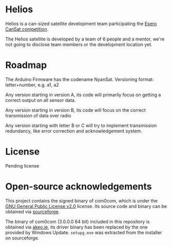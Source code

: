 # Helios

Helios is a can-sized satellite development team participating the [Esero CanSat competition](https://esero.es/cansat/).

The Helios satellite is developed by a team of 6 people and a mentor, we're not going to disclose team members or the development location yet.

# Roadmap
The Arduino Firmware has the codename NyanSat. Versioning format: letter+number, e.g. a1, a2

Any version starting in version A, its code will primarily focus on getting a correct output on all sensor data.

Any version starting in version B, its code will focus on the correct transmission of data over radio

Any version starting with letter B or C will try to implement transmission redundancy, like error correction and acknowledgement system.

# License
Pending license

# Open-source acknowledgements
This project contains the signed binary of com0com, which is under the [GNU General Public License v2.0](https://tldrlegal.com/license/gnu-general-public-license-v2) license. Its source code and binary can be obtained via [sourceforge](https://sourceforge.net/projects/com0com/).

The binary of com0com (3.0.0.0 64 bit) included in this repository is obtained via [akeo.ie](https://pete.akeo.ie/2011/07/com0com-signed-drivers.html), its driver binary has been replaced by the one provided by Windows Update. `setupg.exe` was extracted from the installer on sourceforge.
